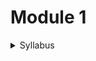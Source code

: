 # Module 1

<details>

<summary>Syllabus</summary>

**Introduction**

* **Relevance of technical drawing in the engineering field**
* Types of lines
* Dimensioning
* BIS code of practice for technical drawing _(No questions for the end semester examination)_

**Projection of Points and Lines**

* Projection of points in different quadrants
* Projection of straight lines:
  * Inclined to one plane
  * Inclined to both planes
* Trace of a line
* Inclination of lines with reference planes
* True length and true inclinations of lines inclined to both reference planes

</details>

